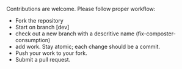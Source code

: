 Contributions are welcome. Please follow proper workflow:  
- Fork the repository
- Start on branch [dev]
- check out a new branch with a descritive name (fix-composter-consumption)
- add work. Stay atomic; each change should be a commit.
- Push your work to your fork.
- Submit a pull request.
